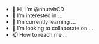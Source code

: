 - 👋 Hi, I’m @nhutvhCD
- 👀 I’m interested in ...
- 🌱 I’m currently learning ...
- 💞️ I’m looking to collaborate on ...
- 📫 How to reach me ...

<!---
nhutvhCD/nhutvhCD is a ✨ special ✨ repository because its `README.md` (this file) appears on your GitHub profile.
You can click the Preview link to take a look at your changes.
--->
